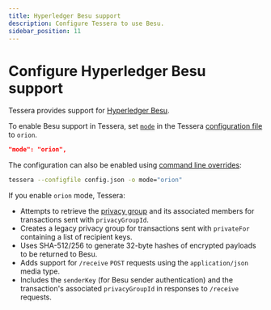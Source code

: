 ```yaml
---
title: Hyperledger Besu support
description: Configure Tessera to use Besu.
sidebar_position: 11
---
```


# Configure Hyperledger Besu support

Tessera provides support for [Hyperledger Besu](https://besu.hyperledger.org/en/stable/HowTo/Use-Privacy/Privacy/).

To enable Besu support in Tessera, set [`mode`](../../Reference/SampleConfiguration.md#mode) in the Tessera [configuration file](Tessera.md) to `orion`.

```json title="Orion mode configuration"
"mode": "orion",
```

The configuration can also be enabled using [command line overrides](Override-config.md):

```bash
tessera --configfile config.json -o mode="orion"
```

If you enable `orion` mode, Tessera:

- Attempts to retrieve the [privacy group](../../Concepts/Privacy-Groups.md) and its associated members for transactions sent with `privacyGroupId`.
- Creates a legacy privacy group for transactions sent with `privateFor` containing a list of recipient keys.
- Uses SHA-512/256 to generate 32-byte hashes of encrypted payloads to be returned to Besu.
- Adds support for `/receive` `POST` requests using the `application/json` media type.
- Includes the `senderKey` (for Besu sender authentication) and the transaction's associated `privacyGroupId` in responses to `/receive` requests.
